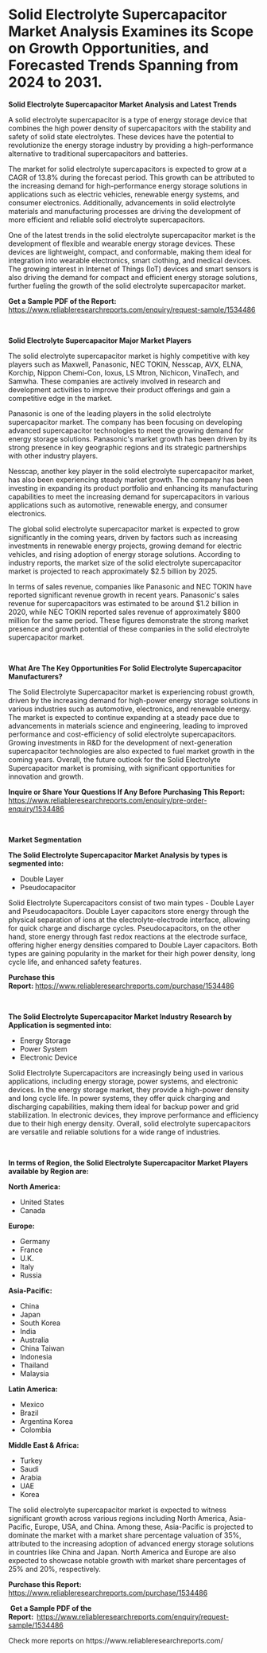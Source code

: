 <p><h1>Solid Electrolyte Supercapacitor Market Analysis Examines its Scope on Growth Opportunities, and Forecasted Trends Spanning from 2024 to 2031.</h1></p><p><strong>Solid Electrolyte Supercapacitor Market Analysis and Latest Trends</strong></p>
<p><p>A solid electrolyte supercapacitor is a type of energy storage device that combines the high power density of supercapacitors with the stability and safety of solid state electrolytes. These devices have the potential to revolutionize the energy storage industry by providing a high-performance alternative to traditional supercapacitors and batteries.</p><p>The market for solid electrolyte supercapacitors is expected to grow at a CAGR of 13.8% during the forecast period. This growth can be attributed to the increasing demand for high-performance energy storage solutions in applications such as electric vehicles, renewable energy systems, and consumer electronics. Additionally, advancements in solid electrolyte materials and manufacturing processes are driving the development of more efficient and reliable solid electrolyte supercapacitors.</p><p>One of the latest trends in the solid electrolyte supercapacitor market is the development of flexible and wearable energy storage devices. These devices are lightweight, compact, and conformable, making them ideal for integration into wearable electronics, smart clothing, and medical devices. The growing interest in Internet of Things (IoT) devices and smart sensors is also driving the demand for compact and efficient energy storage solutions, further fueling the growth of the solid electrolyte supercapacitor market.</p></p>
<p><strong>Get a Sample PDF of the Report:&nbsp;</strong> <a href="https://www.reliableresearchreports.com/enquiry/request-sample/1534486">https://www.reliableresearchreports.com/enquiry/request-sample/1534486</a></p>
<p>&nbsp;</p>
<p><strong>Solid Electrolyte Supercapacitor Major Market Players</strong></p>
<p><p>The solid electrolyte supercapacitor market is highly competitive with key players such as Maxwell, Panasonic, NEC TOKIN, Nesscap, AVX, ELNA, Korchip, Nippon Chemi-Con, Ioxus, LS Mtron, Nichicon, VinaTech, and Samwha. These companies are actively involved in research and development activities to improve their product offerings and gain a competitive edge in the market.</p><p>Panasonic is one of the leading players in the solid electrolyte supercapacitor market. The company has been focusing on developing advanced supercapacitor technologies to meet the growing demand for energy storage solutions. Panasonic's market growth has been driven by its strong presence in key geographic regions and its strategic partnerships with other industry players.</p><p>Nesscap, another key player in the solid electrolyte supercapacitor market, has also been experiencing steady market growth. The company has been investing in expanding its product portfolio and enhancing its manufacturing capabilities to meet the increasing demand for supercapacitors in various applications such as automotive, renewable energy, and consumer electronics.</p><p>The global solid electrolyte supercapacitor market is expected to grow significantly in the coming years, driven by factors such as increasing investments in renewable energy projects, growing demand for electric vehicles, and rising adoption of energy storage solutions. According to industry reports, the market size of the solid electrolyte supercapacitor market is projected to reach approximately $2.5 billion by 2025.</p><p>In terms of sales revenue, companies like Panasonic and NEC TOKIN have reported significant revenue growth in recent years. Panasonic's sales revenue for supercapacitors was estimated to be around $1.2 billion in 2020, while NEC TOKIN reported sales revenue of approximately $800 million for the same period. These figures demonstrate the strong market presence and growth potential of these companies in the solid electrolyte supercapacitor market.</p></p>
<p>&nbsp;</p>
<p><strong>What Are The Key Opportunities For Solid Electrolyte Supercapacitor Manufacturers?</strong></p>
<p><p>The Solid Electrolyte Supercapacitor market is experiencing robust growth, driven by the increasing demand for high-power energy storage solutions in various industries such as automotive, electronics, and renewable energy. The market is expected to continue expanding at a steady pace due to advancements in materials science and engineering, leading to improved performance and cost-efficiency of solid electrolyte supercapacitors. Growing investments in R&D for the development of next-generation supercapacitor technologies are also expected to fuel market growth in the coming years. Overall, the future outlook for the Solid Electrolyte Supercapacitor market is promising, with significant opportunities for innovation and growth.</p></p>
<p><strong>Inquire or Share Your Questions If Any Before Purchasing This Report:</strong> <a href="https://www.reliableresearchreports.com/enquiry/pre-order-enquiry/1534486">https://www.reliableresearchreports.com/enquiry/pre-order-enquiry/1534486</a></p>
<p>&nbsp;</p>
<p><strong>Market Segmentation</strong></p>
<p><strong>The Solid Electrolyte Supercapacitor Market Analysis by types is segmented into:</strong></p>
<p><ul><li>Double Layer</li><li>Pseudocapacitor</li></ul></p>
<p><p>Solid Electrolyte Supercapacitors consist of two main types - Double Layer and Pseudocapacitors. Double Layer capacitors store energy through the physical separation of ions at the electrolyte-electrode interface, allowing for quick charge and discharge cycles. Pseudocapacitors, on the other hand, store energy through fast redox reactions at the electrode surface, offering higher energy densities compared to Double Layer capacitors. Both types are gaining popularity in the market for their high power density, long cycle life, and enhanced safety features.</p></p>
<p><strong>Purchase this Report:&nbsp;</strong><a href="https://www.reliableresearchreports.com/purchase/1534486">https://www.reliableresearchreports.com/purchase/1534486</a></p>
<p>&nbsp;</p>
<p><strong>The Solid Electrolyte Supercapacitor Market Industry Research by Application is segmented into:</strong></p>
<p><ul><li>Energy Storage</li><li>Power System</li><li>Electronic Device</li></ul></p>
<p><p>Solid Electrolyte Supercapacitors are increasingly being used in various applications, including energy storage, power systems, and electronic devices. In the energy storage market, they provide a high-power density and long cycle life. In power systems, they offer quick charging and discharging capabilities, making them ideal for backup power and grid stabilization. In electronic devices, they improve performance and efficiency due to their high energy density. Overall, solid electrolyte supercapacitors are versatile and reliable solutions for a wide range of industries.</p></p>
<p>&nbsp;</p>
<p><strong>In terms of Region, the Solid Electrolyte Supercapacitor Market Players available by Region are:</strong></p>
<p>
    <p> <strong> North America: </strong>
        <ul>
            <li>United States</li>
            <li>Canada</li>
        </ul>
        </p> 
    <p> <strong> Europe: </strong>
        <ul>
            <li>Germany</li>
            <li>France</li>
            <li>U.K.</li>
            <li>Italy</li>
            <li>Russia</li>
        </ul>
        </p> 
    <p> <strong> Asia-Pacific: </strong>
        <ul>
            <li>China</li>
            <li>Japan</li>
            <li>South Korea</li>
            <li>India</li>
            <li>Australia</li>
            <li>China Taiwan</li>
            <li>Indonesia</li>
            <li>Thailand</li>
            <li>Malaysia</li>
        </ul>
        </p> 
    <p> <strong> Latin America: </strong>
        <ul>
            <li>Mexico</li>
            <li>Brazil</li>
            <li>Argentina Korea</li>
            <li>Colombia</li>
        </ul>
        </p> 
    <p> <strong> Middle East & Africa: </strong>
        <ul>
            <li>Turkey</li>
            <li>Saudi</li>
            <li>Arabia</li>
            <li>UAE</li>
            <li>Korea</li>
        </ul>
    </p>
    </p>
<p><p>The solid electrolyte supercapacitor market is expected to witness significant growth across various regions including North America, Asia-Pacific, Europe, USA, and China. Among these, Asia-Pacific is projected to dominate the market with a market share percentage valuation of 35%, attributed to the increasing adoption of advanced energy storage solutions in countries like China and Japan. North America and Europe are also expected to showcase notable growth with market share percentages of 25% and 20%, respectively.</p></p>
<p><strong>Purchase this Report: </strong><a href="https://www.reliableresearchreports.com/purchase/1534486">https://www.reliableresearchreports.com/purchase/1534486</a></p>
<p>&nbsp;<strong>Get a Sample PDF of the Report:&nbsp;&nbsp;</strong><a href="https://www.reliableresearchreports.com/enquiry/request-sample/1534486">https://www.reliableresearchreports.com/enquiry/request-sample/1534486</a></p>
<p><strong></strong></p>
<p>Check more reports on https://www.reliableresearchreports.com/</p>